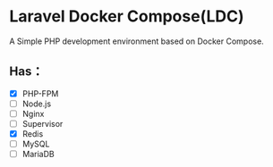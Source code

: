 # Laravel Docker Compose(LDC)

A Simple PHP development environment based on Docker Compose.

## Has：

- [x] PHP-FPM
- [ ] Node.js
- [ ] Nginx
- [ ] Supervisor
- [x] Redis
- [ ] MySQL
- [ ] MariaDB
